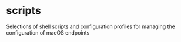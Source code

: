 # scripts
Selections of shell scripts and configuration profiles for managing the configuration of macOS endpoints

